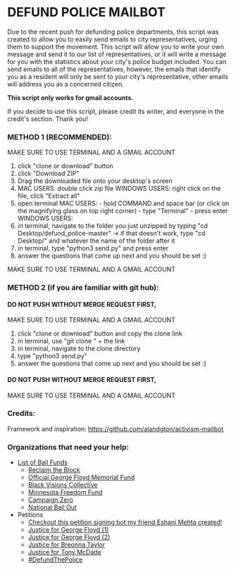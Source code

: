 # DEFUND POLICE MAILBOT

Due to the recent push for defunding police departments, this script was created to allow you to easily send emails to city representatives, urging them to support the movement. This script will allow you to write your own message and send it to our list of representatives, or it will write a message for you with the statistics about your city's police budget included. You can send emails to all of the representatives, however, the emails that identify you as a resident will only be sent to your city's representative, other emails will address you as a concerned citizen.

**This script only works for gmail accounts.** 

If you decide to use this script, please credit its writer, and everyone in the credit's section. Thank you!

### METHOD 1 (RECOMMENDED):
 MAKE SURE TO USE TERMINAL AND A GMAIL ACCOUNT
 1) click "clone or download" button
 2) click "Download ZIP"
 3) Drag the downloaded file onto your desktop's screen
 4) MAC USERS: double click zip file
    WINDOWS USERS: right click on the file, click "Extract all"
 5) open terminal
    MAC USERS:
        - hold COMMAND and space bar (or click on the magnifying glass on top right corner)
        - type "Terminal"
        - press enter
    WINDOWS USERS:
 6) in terminal, navigate to the folder you just unzipped by typing "cd Desktop/defund_police-master"
        -> if that doesn't work, type "cd Desktop/" and whatever the name of the folder after it
 7) in terminal, type "python3 send.py" and press enter
 8) answer the questions that come up next and you should be set :)
 
 MAKE SURE TO USE TERMINAL AND A GMAIL ACCOUNT

### METHOD 2 (if you are familiar with git hub):
 #### DO NOT PUSH WITHOUT MERGE REQUEST FIRST,
 MAKE SURE TO USE TERMINAL AND A GMAIL ACCOUNT
 1) click "clone or download" button and copy the clone link
 2) in terminal, use "git clone " + the link
 3) in terminal, navigate to the clone directory
 4) type "python3 send.py"
 5) answer the questions that come up next and you should be set :)
 
 #### DO NOT PUSH WITHOUT MERGE REQUEST FIRST,
 MAKE SURE TO USE TERMINAL AND A GMAIL ACCOUNT

### Credits:
Framework and inspiration: https://github.com/alandgton/activism-mailbot

### Organizations that need your help:
 - [List of Bail Funds](https://bailfunds.github.io/)
	- [Reclaim the Block](https://www.reclaimtheblock.org/)
	- [Official George Floyd Memorial Fund](https://www.gofundme.com/f/georgefloyd)
	- [Black Visions Collective](https://www.blackvisionsmn.org/)
	- [Minnesota Freedom Fund](https://minnesotafreedomfund.org/)
	- [Campaign Zero](https://www.joincampaignzero.org/)
	- [National Bail Out](http://nationalbailout.org/)
- Petitions
	- [Checkout this petition signing bot my friend Eshani Mehta created!](https://github.com/eshanim/petition-signer?fbclid=IwAR2Fk_KLWN_D19jFysGy_nJm00hnPp4aV1HNnx84aqW1VN-lVJEosSPZGfs)
	- [Justice for George Floyd (1)](https://www.change.org/p/federal-bureau-of-investigation-justice-for-george-floyd)
	- [Justice for George Floyd (2)](https://www.change.org/p/andy-beshear-justice-for-breonna-taylor)
	- [Justice for Breonna Taylor](https://www.change.org/p/andy-beshear-justice-for-breonna-taylor)
	- [Justice for Tony McDade](https://www.change.org/p/black-lives-matter-activists-justice-for-tony-mcdade)
	- [#DefundThePolice](https://blacklivesmatter.com/defundthepolice/)
